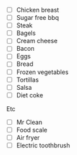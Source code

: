 - [ ] Chicken breast
- [ ] Sugar free bbq
- [ ] Steak
- [ ] Bagels
- [ ] Cream cheese
- [ ] Bacon
- [ ] Eggs
- [ ] Bread
- [ ] Frozen vegetables 
- [ ] Tortillas
- [ ] Salsa
- [ ] Diet coke

Etc
- [ ] Mr Clean
- [ ] Food scale
- [ ] Air fryer
- [ ] Electric toothbrush
